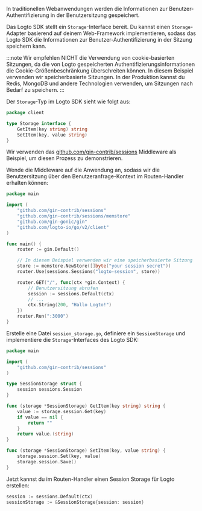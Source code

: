 In traditionellen Webanwendungen werden die Informationen zur Benutzer-Authentifizierung in der Benutzersitzung gespeichert.

Das Logto SDK stellt ein `Storage`-Interface bereit. Du kannst einen `Storage`-Adapter basierend auf deinem Web-Framework implementieren, sodass das Logto SDK die Informationen zur Benutzer-Authentifizierung in der Sitzung speichern kann.

:::note
Wir empfehlen NICHT die Verwendung von cookie-basierten Sitzungen, da die von Logto gespeicherten Authentifizierungsinformationen die Cookie-Größenbeschränkung überschreiten können.
In diesem Beispiel verwenden wir speicherbasierte Sitzungen. In der Produktion kannst du Redis, MongoDB und andere Technologien verwenden, um Sitzungen nach Bedarf zu speichern.
:::

Der `Storage`-Typ im Logto SDK sieht wie folgt aus:

```go title="storage.go"
package client

type Storage interface {
	GetItem(key string) string
	SetItem(key, value string)
}
```

Wir verwenden das [github.com/gin-contrib/sessions](https://github.com/gin-contrib/sessions) Middleware als Beispiel, um diesen Prozess zu demonstrieren.

Wende die Middleware auf die Anwendung an, sodass wir die Benutzersitzung über den Benutzeranfrage-Kontext im Routen-Handler erhalten können:

```go title="main.go"
package main

import (
	"github.com/gin-contrib/sessions"
	"github.com/gin-contrib/sessions/memstore"
	"github.com/gin-gonic/gin"
	"github.com/logto-io/go/v2/client"
)

func main() {
	router := gin.Default()

	// In diesem Beispiel verwenden wir eine speicherbasierte Sitzung
	store := memstore.NewStore([]byte("your session secret"))
	router.Use(sessions.Sessions("logto-session", store))

	router.GET("/", func(ctx *gin.Context) {
		// Benutzersitzung abrufen
		session := sessions.Default(ctx)
		// ...
		ctx.String(200, "Hallo Logto!")
	})
	router.Run(":3000")
}
```

Erstelle eine Datei `session_storage.go`, definiere ein `SessionStorage` und implementiere die `Storage`-Interfaces des Logto SDK:

```go title="session_storage.go"
package main

import (
	"github.com/gin-contrib/sessions"
)

type SessionStorage struct {
	session sessions.Session
}

func (storage *SessionStorage) GetItem(key string) string {
	value := storage.session.Get(key)
	if value == nil {
		return ""
	}
	return value.(string)
}

func (storage *SessionStorage) SetItem(key, value string) {
	storage.session.Set(key, value)
	storage.session.Save()
}
```

Jetzt kannst du im Routen-Handler einen Session Storage für Logto erstellen:

```go
session := sessions.Default(ctx)
sessionStorage := &SessionStorage{session: session}
```
